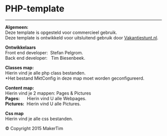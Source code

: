 # PHP-template
---
**Algemeen:**  
Deze template is opgesteld voor commercieel gebruik.  
Deze template is ontwikkeld voor uitsluitend gebruik door [Vakantiestunt.nl](http://www.vakantiestunt.nl/).

**Ontwikkelaars**  
Front end developer:	&nbsp;Stefan Pelgrom.  
Back end developer:		&nbsp;&nbsp;Tim Biesenbeek.  

**Classes map:**  
Hierin vind je alle php class bestanden.  
*Het bestand MktConfig in deze map moet worden geconfigureerd.

**Content map:**  
Hierin vind je 2 mappen: Pages & Pictures  
**Pages:** 			&nbsp;&nbsp;&nbsp;&nbsp;&nbsp;Hierin vind U alle Webpages.   
**Pictures:**		&nbsp;Hierin vind U alle Pictures.

**Css map**  
Hierin vind je alle css bestanden.

© Copyright 2015 MakerTim